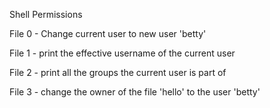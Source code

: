 Shell Permissions

File 0 - Change current user to new user 'betty'

File 1 - print the effective username of the current user

File 2 - print all the groups the current user is part of

File 3 - change the owner of the file 'hello' to the user 'betty'

